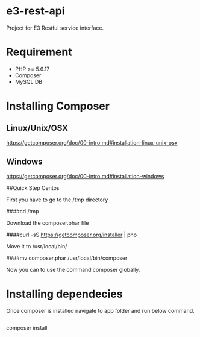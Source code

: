 # e3-rest-api
Project for E3 Restful service interface.

# Requirement
* PHP >= 5.6.17
* Composer
* MySQL DB

# Installing Composer

## Linux/Unix/OSX
https://getcomposer.org/doc/00-intro.md#installation-linux-unix-osx

## Windows
https://getcomposer.org/doc/00-intro.md#installation-windows

##Quick Step Centos

First you have to go to the /tmp directory

####cd /tmp

Download the composer.phar file

####curl -sS https://getcomposer.org/installer | php

Move it to /usr/local/bin/

####mv composer.phar /usr/local/bin/composer

Now you can to use the command composer globally. 

# Installing dependecies

Once composer is installed navigate to app folder and run below command.

```javascript
```
composer install